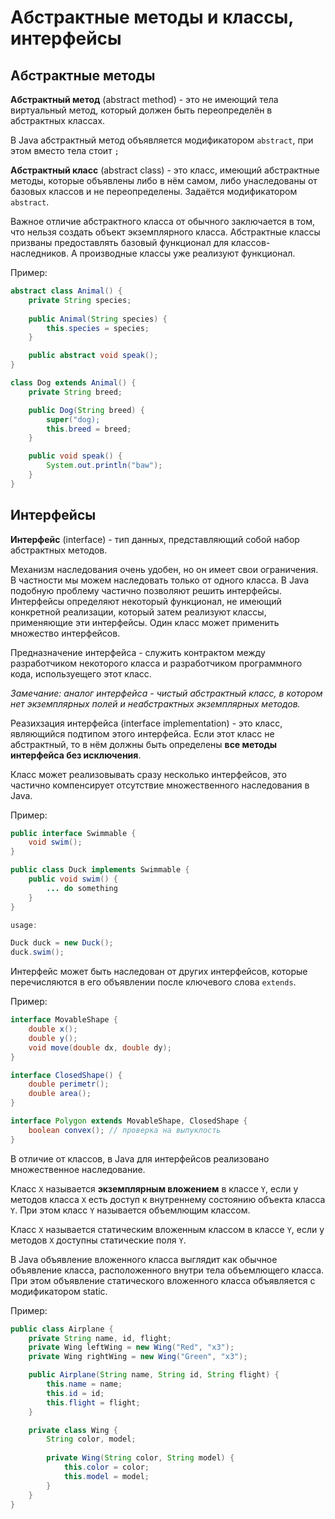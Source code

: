 # Абстрактные методы и классы, интерфейсы

## Абстрактные методы

**Абстрактный метод** (abstract method) - это не имеющий тела виртуальный метод, который должен быть переопределён в абстрактных классах.

В Java абстрактный метод объявляется модификатором `abstract`, при этом вместо тела стоит `;`

**Абстрактный класс** (abstract class) - это класс, имеющий абстрактные методы, которые объявлены либо в нём самом, либо унаследованы от базовых классов и не переопределены. Задаётся модификатором `abstract`.

Важное отличие абстрактного класса от обычного заключается в том, что нельзя создать объект экземплярного класса. Абстрактные классы призваны предоставлять базовый функционал для классов-наследников. А производные классы уже реализуют функционал.

Пример:
```java
abstract class Animal() {
    private String species;
    
    public Animal(String species) {
        this.species = species;
    }

    public abstract void speak();
}

class Dog extends Animal() {
    private String breed;

    public Dog(String breed) {
        super("dog);
        this.breed = breed;
    }

    public void speak() {
        System.out.println("baw");
    }
}
```

## Интерфейсы

**Интерфейс** (interface) - тип данных, представляющий собой набор абстрактных методов.

Механизм наследования очень удобен, но он имеет свои ограничения. В частности мы можем наследовать только от одного класса. В Java подобную проблему частично позволяют решить интерфейсы. Интерфейсы определяют некоторый функционал, не имеющий конкретной реализации, который затем реализуют классы, применяющие эти интерфейсы. Один класс может применить множество интерфейсов.

Предназначение интерфейса - служить контрактом между разработчиком некоторого класса и разработчиком программного кода, используещего этот класс.

*Замечание: аналог интерфейса - чистый абстрактный класс, в котором нет экземплярных полей и неабстрактных экземплярных методов.*

Реазихзация интерфейса (interface implementation) - это класс, являющийся подтипом этого интерфейса. Если этот класс не абстрактный, то в нём должны быть определены **все методы интерфейса без исключения**.

Класс может реализовывать сразу несколько интерфейсов, это частично компенсирует отсутствие множественного наследования в Java.

Пример: 
```java
public interface Swimmable {
    void swim();
}

public class Duck implements Swimmable {
    public void swim() {
        ... do something
    }
}

usage:

Duck duck = new Duck();
duck.swim();
```

Интерфейс может быть наследован от других интерфейсов, которые перечисляются в его объявлении после ключевого слова `extends`.

Пример:
```java
interface MovableShape {
    double x();
    double y();
    void move(double dx, double dy);
}

interface ClosedShape() {
    double perimetr();
    double area();
}

interface Polygon extends MovableShape, ClosedShape {
    boolean convex(); // проверка на выпуклость
}
```

В отличие от классов, в Java для интерфейсов реализовано множественное наследование.

Класс `X` называется **экземплярным вложением** в классе `Y`, если у методов класса `X` есть доступ к внутреннему состоянию объекта класса `Y`. При этом класс `Y` называется объемлющим классом.

Класс `X` называется статическим вложенным классом в классе `Y`, если у методов `X` доступны статические поля `Y`.

В Java объявление вложенного класса выглядит как обычное объявление класса, расположенного внутри тела объемлющего класса. При этом объявление статического вложенного класса объявляется с модификатором static.

Пример:
```java
public class Airplane {
    private String name, id, flight;
    private Wing leftWing = new Wing("Red", "x3");
    private Wing rightWing = new Wing("Green", "x3");

    public Airplane(String name, String id, String flight) {
        this.name = name;
        this.id = id;
        this.flight = flight;
    }

    private class Wing {
        String color, model;
        
        private Wing(String color, String model) {
            this.color = color;
            this.model = model;
        }
    }
}

```